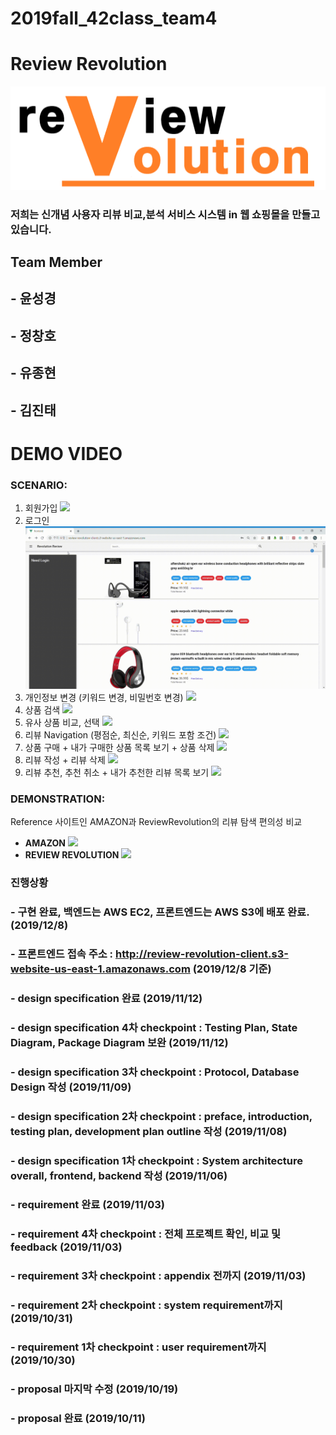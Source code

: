 # 2019fall_42class_team4

# Review Revolution

![](./docs/photo/logo.png)

### 저희는 **신개념 사용자 리뷰 비교,분석 서비스 시스템 in 웹 쇼핑몰**을 만들고 있습니다.

## **Team Member**

## - 윤성경
## - 정창호
## - 유종현
## - 김진태

# DEMO VIDEO #

### SCENARIO: 

1. 회원가입
![](./demoVideos/register.gif)
2. 로그인
![](./demoVideos/login.gif)
3. 개인정보 변경 (키워드 변경, 비밀번호 변경)
![](./demoVideos/keywordChange.gif)
4. 상품 검색
![](./demoVideos/itemSearch.gif)
5. 유사 상품 비교, 선택
![](./demoVideos/similarItemComparison.gif)
6. 리뷰 Navigation (평점순, 최신순, 키워드 포함 조건)
![](./demoVideos/reviewNavigation.gif)
7. 상품 구매 + 내가 구매한 상품 목록 보기 + 상품 삭제
![](./demoVideos/itemPurchase.gif)
8. 리뷰 작성 + 리뷰 삭제
![](./demoVideos/reviewPostPutDelete.gif)
9. 리뷰 추천, 추천 취소 + 내가 추천한 리뷰 목록 보기 
![](./demoVideos/reviewRecommendation.gif)
### DEMONSTRATION:

Reference 사이트인 AMAZON과 ReviewRevolution의 리뷰 탐색 편의성 비교 

- **AMAZON**
![](./demoVideos/amazon.gif)
- **REVIEW REVOLUTION**
![](./demoVideos/reviewRevolution.gif)


### 진행상황 
### - 구현 완료, 백엔드는 AWS EC2, 프론트엔드는 AWS S3에 배포 완료. (2019/12/8)
### - 프론트엔드 접속 주소 : http://review-revolution-client.s3-website-us-east-1.amazonaws.com (2019/12/8 기준)
### - design specification 완료 (2019/11/12)
### - design specification 4차 checkpoint : Testing Plan, State Diagram, Package Diagram 보완 (2019/11/12)
### - design specification 3차 checkpoint : Protocol, Database Design 작성 (2019/11/09)
### - design specification 2차 checkpoint : preface, introduction, testing plan, development plan outline 작성 (2019/11/08)
### - design specification 1차 checkpoint : System architecture overall, frontend, backend 작성 (2019/11/06)
### - requirement 완료 (2019/11/03)
### - requirement 4차 checkpoint : 전체 프로젝트 확인, 비교 및 feedback (2019/11/03) 
### - requirement 3차 checkpoint : appendix 전까지 (2019/11/03)
### - requirement 2차 checkpoint : system requirement까지 (2019/10/31)
### - requirement 1차 checkpoint : user requirement까지 (2019/10/30)
### - proposal 마지막 수정 (2019/10/19)
### - proposal 완료 (2019/10/11)
